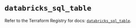 # `databricks_sql_table`

Refer to the Terraform Registry for docs: [`databricks_sql_table`](https://registry.terraform.io/providers/databricks/databricks/1.50.0/docs/resources/sql_table).
